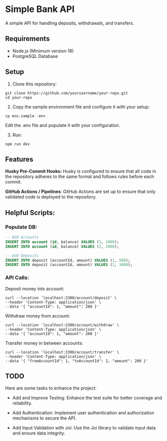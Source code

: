 # Simple Bank API

A simple API for handling deposits, withdrawals, and transfers.

## Requirements

- Node.js (Minimum version 18)
- PostgreSQL Database

## Setup

1. Clone this repository:

```shell
git clone https://github.com/yourusername/your-repo.git
cd your-repo
```

2. Copy the sample environment file and configure it with your setup:

```shell
cp env.sample .env
```

Edit the .env file and populate it with your configuration.

3. Run:

```shell
npm run dev
```

## Features

**Husky Pre-Commit Hooks:** Husky is configured to ensure that all code in the
repository adheres to the same format and follows rules before each commit.

**GitHub Actions / Pipelines**: GitHub Actions are set up to ensure that only
validated code is deployed to the repository.

## Helpful Scripts:

### Populate DB:

```SQL
-- Add Accounts
INSERT INTO account (id, balance) VALUES (1, 1000);
INSERT INTO account (id, balance) VALUES (2, 2000);

-- Add Deposits
INSERT INTO deposit (accountId, amount) VALUES (1, 500);
INSERT INTO deposit (accountId, amount) VALUES (2, 1000);
```

### API Calls:

Deposit money into account:

```cURL
curl --location 'localhost:3300/account/deposit' \
--header 'Content-Type: application/json' \
--data '{ "accountId": 1, "amount": 200 }'
```

Withdraw money from account:

```cURL
curl --location 'localhost:3300/account/withdraw' \
--header 'Content-Type: application/json' \
--data '{ "accountId": 1, "amount": 200 }'
```

Transfer money in between accounts:

```cURL
curl --location 'localhost:3300/account/transfer' \
--header 'Content-Type: application/json' \
--data '{ "fromAccountId": 1, "toAccountId": 2, "amount": 200 }'
```

## TODO

Here are some tasks to enhance the project:

- Add and Improve Testing: Enhance the test suite for better coverage and reliability.

- Add Authentication: Implement user authentication and authorization mechanisms to secure the API.

- Add Input Validation with Joi: Use the Joi library to validate input data and ensure data integrity.